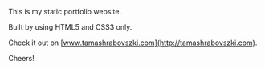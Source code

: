 This is my static portfolio website.

Built by using HTML5 and CSS3 only.

Check it out on [www.tamashrabovszki.com](http://tamashrabovszki.com).

Cheers!
